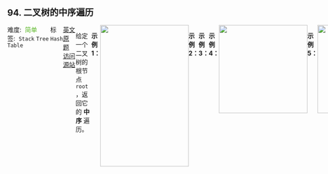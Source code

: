 <div style="font-size: 20px; margin-bottom: 15px; font-weight: bold;">94. 二叉树的中序遍历</div>
<div style="display: flex; font-size: 14px; justify-content: space-between;"><div><span style="margin-right: 30px;">难度:&nbsp;&nbsp;<label style="color: rgb(90, 183, 38);">简单</label></span><span style="margin-right: 30px;">标签:&nbsp;&nbsp;<code>Stack</code>&nbsp;<code>Tree</code>&nbsp;<code>Hash Table</code></span></div><div><span style="margin-right: 15px;"><a href="https://leetcode.com/problems/binary-tree-inorder-traversal/">英文原题</a></span><span><a href="https://leetcode-cn.com/problems/binary-tree-inorder-traversal/">访问源站</a></span></div>
<hr style="height: 1px; margin: 1em 0px;" />
<p>给定一个二叉树的根节点 <code>root</code> ，返回它的 <strong>中序</strong> 遍历。</p>

<p> </p>

<p><strong>示例 1：</strong></p>
<img alt="" src="https://assets.leetcode.com/uploads/2020/09/15/inorder_1.jpg" style="width: 202px; height: 324px;" />
<pre>
<strong>输入：</strong>root = [1,null,2,3]
<strong>输出：</strong>[1,3,2]
</pre>

<p><strong>示例 2：</strong></p>

<pre>
<strong>输入：</strong>root = []
<strong>输出：</strong>[]
</pre>

<p><strong>示例 3：</strong></p>

<pre>
<strong>输入：</strong>root = [1]
<strong>输出：</strong>[1]
</pre>

<p><strong>示例 4：</strong></p>
<img alt="" src="https://assets.leetcode.com/uploads/2020/09/15/inorder_5.jpg" style="width: 202px; height: 202px;" />
<pre>
<strong>输入：</strong>root = [1,2]
<strong>输出：</strong>[2,1]
</pre>

<p><strong>示例 5：</strong></p>
<img alt="" src="https://assets.leetcode.com/uploads/2020/09/15/inorder_4.jpg" style="width: 202px; height: 202px;" />
<pre>
<strong>输入：</strong>root = [1,null,2]
<strong>输出：</strong>[1,2]
</pre>

<p> </p>

<p><strong>提示：</strong></p>

<ul>
	<li>树中节点数目在范围 <code>[0, 100]</code> 内</li>
	<li><code>-100 <= Node.val <= 100</code></li>
</ul>

<p> </p>

<p><strong>进阶:</strong> 递归算法很简单，你可以通过迭代算法完成吗？</p>

<hr style="height: 1px; margin: 1em 0px;" />
<strong>第2次解答</strong>
```javascript
/**
 * Definition for a binary tree node.
 * function TreeNode(val, left, right) {
 *     this.val = (val===undefined ? 0 : val)
 *     this.left = (left===undefined ? null : left)
 *     this.right = (right===undefined ? null : right)
 * }
 */
/**
 * @param {TreeNode} root
 * @return {number[]}
 */
var inorderTraversal = function (root) {
  // 模拟一个栈，push 、 pop 后进先出
  let stacks = [];
  // 定义一个结果集，用来存放中序遍历的结果
  let results = [];
  // 当 root 不为空或者栈没有清空的时候执行
  while (root !== null || stacks.length) {
    // 当 root 不为空，就将左子树源源不断的加到栈里，最后栈顶的就是最左子树的那个叶子节点
    while (root !== null) {
      stacks.push(root);
      root = root.left;
    }
    // 推出一个左子树节点
    root = stacks.pop();
    // 将节点值加入结果集
    results.push(root.val);
    // root 切换到右子树，再在右子树里找左子树 -> 根 -> 右子树
    root = root.right;
  }
  // 返回结果集
  return results;
};
```
<hr style="height: 1px; margin: 1em 0px;" />
<strong>第1次解答</strong>
```javascript
/**
 * Definition for a binary tree node.
 * function TreeNode(val, left, right) {
 *     this.val = (val===undefined ? 0 : val)
 *     this.left = (left===undefined ? null : left)
 *     this.right = (right===undefined ? null : right)
 * }
 */
/**
 * @param {TreeNode} root
 * @return {number[]}
 * @description 递归解法
 */
// var inorderTraversal = function (root) {
//   // 终止条件 / 边界条件
//   if (root === null) return [];

//   // 中序遍历：[左叶子节点，根节点，右叶子节点]
//   return [
//     // 递归遍历左叶子节点
//     ...inorderTraversal(root.left),
//     // 插入当前根节点
//     root.val,
//     // 递归遍历右叶子节点
//     ...inorderTraversal(root.right),
//   ];
// };

/**
 * @param {TreeNode} root
 * @return {number[]}
 * @description 迭代解法
 */
var inorderTraversal = function (root) {
  // 用于临时存放结点信息
  const stack = [];
  // 用于存放最终结果
  const result = [];

  while (root !== null || stack.length) {
    // 将左右左边结点放到临时 stack 里，根节点 root 第一个进入，左边叶子结点后续进入，因此出 stack 的顺序即为先左边结点，后根结点
    while (root !== null) {
      stack.push(root);
      // 计算左边结点
      root = root.left;
    }
    // 此时 stack 已经将全部左叶子结点存储了， root 此时为 null
    root = stack.pop();
    // 存储当前出栈的结点值
    result.push(root.val);
    // 计算右边结点
    root = root.right;
  }

  return result;
};
```